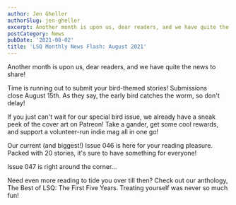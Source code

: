 ```yaml
---
author: Jen Gheller
authorSlug: jen-gheller
excerpt: Another month is upon us, dear readers, and we have quite the news to share!...
postCategory: News
pubDate: '2021-08-02'
title: 'LSQ Monthly News Flash: August 2021'
---
```

Another month is upon us, dear readers, and we have quite the news to share!

Time is running out to submit your bird-themed stories! Submissions close August 15th. As they say, the early bird catches the worm, so don't delay!

If you just can't wait for our special bird issue, we already have a sneak peek of the cover art on Patreon! Take a gander, get some cool rewards, and support a volunteer-run indie mag all in one go!

Our current (and biggest!) Issue 046 is here for your reading pleasure. Packed with 20 stories, it's sure to have something for everyone!

Issue 047 is right around the corner...

Need even more reading to tide you over till then? Check out our anthology, The Best of LSQ: The First Five Years. Treating yourself was never so much fun!